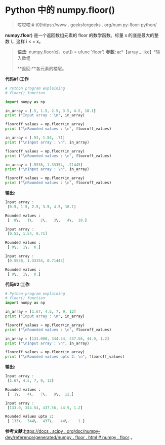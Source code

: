 # Python 中的 numpy.floor()

> 哎哎哎:# t0]https://www . geeksforgeeks . org/num py-floor-python/

**numpy.floor)** 是一个返回数组元素的 floor 的数学函数。标量 x 的底是最大的整数 I，这样 i < = x。

> **语法:** numpy.floor(x[，out]) = ufunc 'floor')
> **参数:**
> **a:***【array _ like】*输入数组
> 
> **返回:**各元素的楼层。

**代码#1:工作**

```py
# Python program explaining
# floor() function

import numpy as np

in_array = [.5, 1.5, 2.5, 3.5, 4.5, 10.1]
print ("Input array : \n", in_array)

flooroff_values = np.floor(in_array)
print ("\nRounded values : \n", flooroff_values)

in_array = [.53, 1.54, .71]
print ("\nInput array : \n", in_array)

flooroff_values = np.floor(in_array)
print ("\nRounded values : \n", flooroff_values)

in_array = [.5538, 1.33354, .71445]
print ("\nInput array : \n", in_array)

flooroff_values = np.floor(in_array)
print ("\nRounded values : \n", flooroff_values)
```

**输出:**

```py
Input array : 
 [0.5, 1.5, 2.5, 3.5, 4.5, 10.1]

Rounded values : 
 [  0\.   1\.   2\.   3\.   4\.  10.]

Input array : 
 [0.53, 1.54, 0.71]

Rounded values : 
 [ 0\.  1\.  0.]

Input array : 
 [0.5538, 1.33354, 0.71445]

Rounded values : 
 [ 0\.  1\.  0.]
```

**代码#2:工作**

```py
# Python program explaining
# floor() function
import numpy as np

in_array = [1.67, 4.5, 7, 9, 12]
print ("Input array : \n", in_array)

flooroff_values = np.floor(in_array)
print ("\nRounded values : \n", flooroff_values)

in_array = [133.000, 344.54, 437.56, 44.9, 1.2]
print ("\nInput array : \n", in_array)

flooroff_values = np.floor(in_array)
print ("\nRounded values upto 2: \n", flooroff_values)
```

**输出:**

```py
Input array : 
 [1.67, 4.5, 7, 9, 12]

Rounded values : 
 [  1\.   4\.   7\.   9\.  12.]

Input array : 
 [133.0, 344.54, 437.56, 44.9, 1.2]

Rounded values upto 2: 
 [ 133\.  344\.  437\.   44\.    1.]

```

**参考文献:**[https://docs . scipy . org/doc/numpy-dev/reference/generated/numpy . floor . html # numpy . floor](https://docs.scipy.org/doc/numpy-dev/reference/generated/numpy.floor.html#numpy.floor)
。